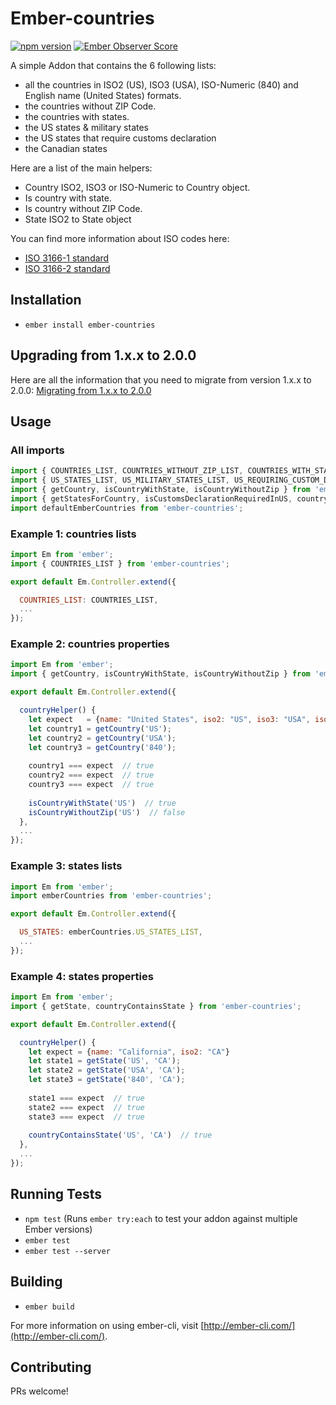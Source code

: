 # Ember-countries
[![npm version](https://badge.fury.io/js/ember-countries.svg)](https://badge.fury.io/js/ember-countries)
[![Ember Observer Score](http://emberobserver.com/badges/ember-countries.svg)](http://emberobserver.com/addons/ember-countries)

A simple Addon that contains the 6 following lists:
 - all the countries in ISO2 (US), ISO3 (USA), ISO-Numeric (840) and English name (United States) formats.
 - the countries without ZIP Code.
 - the countries with states.
 - the US states & military states
 - the US states that require customs declaration
 - the Canadian states

Here are a list of the main helpers:
 - Country ISO2, ISO3 or ISO-Numeric to Country object.
 - Is country with state.
 - Is country without ZIP Code.
 - State ISO2 to State object

You can find more information about ISO codes here:
 - [ISO 3166-1 standard](https://en.wikipedia.org/wiki/ISO_3166-1)
 - [ISO 3166-2 standard](https://en.wikipedia.org/wiki/ISO_3166-2)

## Installation

* `ember install ember-countries`


## Upgrading from 1.x.x to 2.0.0

Here are all the information that you need to migrate from version 1.x.x to 2.0.0: [Migrating from 1.x.x to 2.0.0](https://github.com/mnowik/ember-countries/wiki/Migrating-from-1.x.x-to-2.0.0)

## Usage

### All imports
```js
import { COUNTRIES_LIST, COUNTRIES_WITHOUT_ZIP_LIST, COUNTRIES_WITH_STATES_LIST } from 'ember-countries';
import { US_STATES_LIST, US_MILITARY_STATES_LIST, US_REQUIRING_CUSTOM_DECLARATION_STATES_LIST, CA_STATES_LIST, STATES_BY_COUNTRIES } from 'ember-countries';
import { getCountry, isCountryWithState, isCountryWithoutZip } from 'ember-countries';
import { getStatesForCountry, isCustomsDeclarationRequiredInUS, countryContainsState, getState } from 'ember-countries';
import defaultEmberCountries from 'ember-countries';
```

### Example 1: countries lists
```js
import Em from 'ember';
import { COUNTRIES_LIST } from 'ember-countries';

export default Em.Controller.extend({

  COUNTRIES_LIST: COUNTRIES_LIST,
  ...
});
```

### Example 2: countries properties
```js
import Em from 'ember';
import { getCountry, isCountryWithState, isCountryWithoutZip } from 'ember-countries';

export default Em.Controller.extend({

  countryHelper() {
    let expect   = {name: "United States", iso2: "US", iso3: "USA", isoNumeric: "840"}
    let country1 = getCountry('US');
    let country2 = getCountry('USA');
    let country3 = getCountry('840');
    
    country1 === expect  // true
    country2 === expect  // true
    country3 === expect  // true
    
    isCountryWithState('US')  // true
    isCountryWithoutZip('US')  // false
  },
  ...
});
```

### Example 3: states lists
```js
import Em from 'ember';
import emberCountries from 'ember-countries';

export default Em.Controller.extend({

  US_STATES: emberCountries.US_STATES_LIST,
  ...
});
```

### Example 4: states properties
```js
import Em from 'ember';
import { getState, countryContainsState } from 'ember-countries';

export default Em.Controller.extend({

  countryHelper() {
    let expect = {name: "California", iso2: "CA"}
    let state1 = getState('US', 'CA');
    let state2 = getState('USA', 'CA');
    let state3 = getState('840', 'CA');
    
    state1 === expect  // true
    state2 === expect  // true
    state3 === expect  // true
    
    countryContainsState('US', 'CA')  // true
  },
  ...
});
```
## Running Tests

* `npm test` (Runs `ember try:each` to test your addon against multiple Ember versions)
* `ember test`
* `ember test --server`


## Building

* `ember build`

For more information on using ember-cli, visit [http://ember-cli.com/](http://ember-cli.com/).

## Contributing

PRs welcome!
